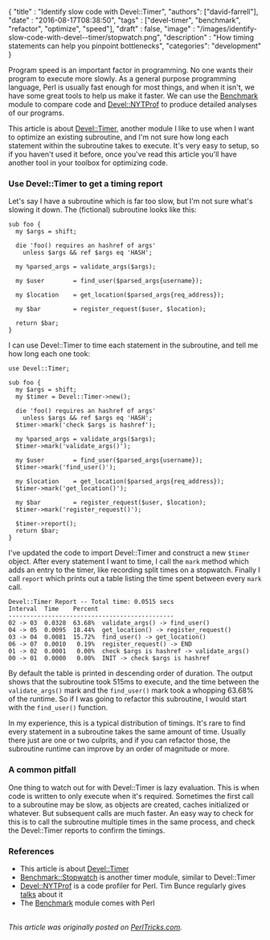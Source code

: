 
  {
    "title"  : "Identify slow code with Devel::Timer",
    "authors": ["david-farrell"],
    "date"   : "2016-08-17T08:38:50",
    "tags"   : ["devel-timer", "benchmark", "refactor", "optimize", "speed"],
    "draft"  : false,
    "image"  : "/images/identify-slow-code-with-devel--timer/stopwatch.png",
    "description" : "How timing statements can help you pinpoint bottlenecks",
    "categories": "development"
  }

Program speed is an important factor in programming. No one wants their program to execute more slowly. As a general purpose programming language, Perl is usually fast enough for most things, and when it isn't, we have some great tools to help us make it faster. We can use the [Benchmark](https://metacpan.org/pod/Benchmark) module to compare code and [Devel::NYTProf](https://metacpan.org/pod/Devel::NYTProf) to produce detailed analyses of our programs.

This article is about [Devel::Timer](https://metacpan.org/pod/Devel::Timer), another module I like to use when I want to optimize an existing subroutine, and I'm not sure how long each statement within the subroutine takes to execute. It's very easy to setup, so if you haven't used it before, once you've read this article you'll have another tool in your toolbox for optimizing code.


### Use Devel::Timer to get a timing report

Let's say I have a subroutine which is far too slow, but I'm not sure what's slowing it down. The (fictional) subroutine looks like this:

``` prettyprint
sub foo {
  my $args = shift;

  die 'foo() requires an hashref of args'
    unless $args && ref $args eq 'HASH';

  my %parsed_args = validate_args($args);

  my $user        = find_user($parsed_args{username});

  my $location    = get_location($parsed_args{req_address});

  my $bar         = register_request($user, $location);

  return $bar;
}
```

I can use Devel::Timer to time each statement in the subroutine, and tell me how long each one took:

``` prettyprint
use Devel::Timer;

sub foo {
  my $args = shift;
  my $timer = Devel::Timer->new();

  die 'foo() requires an hashref of args'
    unless $args && ref $args eq 'HASH';
  $timer->mark('check $args is hashref');

  my %parsed_args = validate_args($args);
  $timer->mark('validate_args()');

  my $user        = find_user($parsed_args{username});
  $timer->mark('find_user()');

  my $location    = get_location($parsed_args{req_address});
  $timer->mark('get_location()');

  my $bar         = register_request($user, $location);
  $timer->mark('register_request()');

  $timer->report();
  return $bar;
}
```

I've updated the code to import Devel::Timer and construct a new `$timer` object. After every statement I want to time, I call the `mark` method which adds an entry to the timer, like recording split times on a stopwatch. Finally I call `report` which prints out a table listing the time spent between every `mark` call.

    Devel::Timer Report -- Total time: 0.0515 secs
    Interval  Time    Percent
    ----------------------------------------------
    02 -> 03  0.0328  63.68%  validate_args() -> find_user()
    04 -> 05  0.0095  18.44%  get_location() -> register_request()
    03 -> 04  0.0081  15.72%  find_user() -> get_location()
    06 -> 07  0.0010   0.19%  register_request() -> END
    01 -> 02  0.0001   0.00%  check $args is hashref -> validate_args()
    00 -> 01  0.0000   0.00%  INIT -> check $args is hashref

By default the table is printed in descending order of duration. The output shows that the subroutine took 515ms to execute, and the time between the `validate_args()` mark and the `find_user()` mark took a whopping 63.68% of the runtime. So if I was going to refactor this subroutine, I would start with the `find_user()` function.

In my experience, this is a typical distribution of timings. It's rare to find every statement in a subroutine takes the same amount of time. Usually there just are one or two culprits, and if you can refactor those, the subroutine runtime can improve by an order of magnitude or more.


### A common pitfall

One thing to watch out for with Devel::Timer is lazy evaluation. This is when code is written to only execute when it's required. Sometimes the first call to a subroutine may be slow, as objects are created, caches initialized or whatever. But subsequent calls are much faster. An easy way to check for this is to call the subroutine multiple times in the same process, and check the Devel::Timer reports to confirm the timings.


### References

- This article is about [Devel::Timer](https://metacpan.org/pod/Devel::Timer)
- [Benchmark::Stopwatch](https://metacpan.org/pod/Benchmark::Stopwatch) is another timer module, similar to Devel::Timer
- [Devel::NYTProf](https://metacpan.org/pod/Devel::NYTProf) is a code profiler for Perl. Tim Bunce regularly gives [talks](https://www.youtube.com/watch?v=SDWoCQf53Ck) about it
- The [Benchmark](https://metacpan.org/pod/Benchmark) module comes with Perl

\
*This article was originally posted on [PerlTricks.com](http://perltricks.com).*
